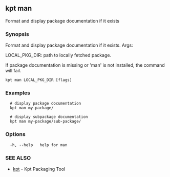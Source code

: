 ## kpt man

Format and display package documentation if it exists

### Synopsis

Format and display package documentation if it exists.
Args:

  LOCAL_PKG_DIR:
    path to locally fetched package.

  If package documentation is missing or 'man' is not installed, the command will fail.

```
kpt man LOCAL_PKG_DIR [flags]
```

### Examples

```
  # display package documentation
  kpt man my-package/

  # display subpackage documentation
  kpt man my-package/sub-package/
```

### Options

```
  -h, --help   help for man
```

### SEE ALSO

* [kpt](kpt.md)	 - Kpt Packaging Tool

